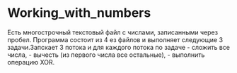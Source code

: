 # Working_with_numbers
Есть многострочный текстовый файл с числами, записанными через пробел.
Программа состоит из 4 ез файлов и выполняет следующие 3 задачи.Запскает 3 потока и для каждого потока по задаче - сложить все числа, - вычесть (из первого числа все остальные), - выполнить операцию XOR.
